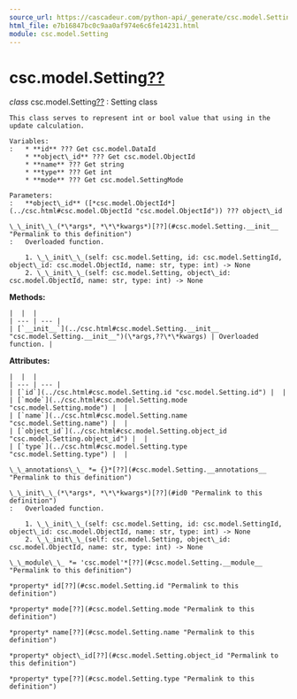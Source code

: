 ```yaml
---
source_url: https://cascadeur.com/python-api/_generate/csc.model.Setting.html
html_file: e7b16847bc0c9aa0af974e6c6fe14231.html
module: csc.model.Setting
---
```


# csc.model.Setting[??](#csc-model-setting "Permalink to this heading")

*class* csc.model.Setting[??](#csc.model.Setting "Permalink to this definition")
:   Setting class

    This class serves to represent int or bool value that using in the update calculation.

    Variables:
    :   * **id** ??? Get csc.model.DataId
        * **object\_id** ??? Get csc.model.ObjectId
        * **name** ??? Get string
        * **type** ??? Get int
        * **mode** ??? Get csc.model.SettingMode

    Parameters:
    :   **object\_id** ([*csc.model.ObjectId*](../csc.html#csc.model.ObjectId "csc.model.ObjectId")) ??? object\_id

    \_\_init\_\_(*\*args*, *\*\*kwargs*)[??](#csc.model.Setting.__init__ "Permalink to this definition")
    :   Overloaded function.

        1. \_\_init\_\_(self: csc.model.Setting, id: csc.model.SettingId, object\_id: csc.model.ObjectId, name: str, type: int) -> None
        2. \_\_init\_\_(self: csc.model.Setting, object\_id: csc.model.ObjectId, name: str, type: int) -> None

    
**Methods:**

    |  |  |
    | --- | --- |
    | [`__init__`](../csc.html#csc.model.Setting.__init__ "csc.model.Setting.__init__")(\*args,??\*\*kwargs) | Overloaded function. |

    
**Attributes:**

    |  |  |
    | --- | --- |
    | [`id`](../csc.html#csc.model.Setting.id "csc.model.Setting.id") |  |
    | [`mode`](../csc.html#csc.model.Setting.mode "csc.model.Setting.mode") |  |
    | [`name`](../csc.html#csc.model.Setting.name "csc.model.Setting.name") |  |
    | [`object_id`](../csc.html#csc.model.Setting.object_id "csc.model.Setting.object_id") |  |
    | [`type`](../csc.html#csc.model.Setting.type "csc.model.Setting.type") |  |

    \_\_annotations\_\_ *= {}*[??](#csc.model.Setting.__annotations__ "Permalink to this definition")

    \_\_init\_\_(*\*args*, *\*\*kwargs*)[??](#id0 "Permalink to this definition")
    :   Overloaded function.

        1. \_\_init\_\_(self: csc.model.Setting, id: csc.model.SettingId, object\_id: csc.model.ObjectId, name: str, type: int) -> None
        2. \_\_init\_\_(self: csc.model.Setting, object\_id: csc.model.ObjectId, name: str, type: int) -> None

    \_\_module\_\_ *= 'csc.model'*[??](#csc.model.Setting.__module__ "Permalink to this definition")

    *property* id[??](#csc.model.Setting.id "Permalink to this definition")

    *property* mode[??](#csc.model.Setting.mode "Permalink to this definition")

    *property* name[??](#csc.model.Setting.name "Permalink to this definition")

    *property* object\_id[??](#csc.model.Setting.object_id "Permalink to this definition")

    *property* type[??](#csc.model.Setting.type "Permalink to this definition")
